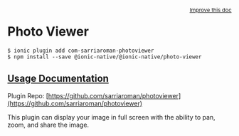 <a style="float:right;font-size:12px;" href="http://github.com/driftyco/ionic-native/edit/master/src/@ionic-native/plugins/photo-viewer/index.ts#L1">
  Improve this doc
</a>

# Photo Viewer

```
$ ionic plugin add com-sarriaroman-photoviewer
$ npm install --save @ionic-native/@ionic-native/photo-viewer
```

## [Usage Documentation](https://ionicframework.com/docs/v2/native/photo-viewer/)

Plugin Repo: [https://github.com/sarriaroman/photoviewer](https://github.com/sarriaroman/photoviewer)

This plugin can display your image in full screen with the ability to pan, zoom, and share the image.
